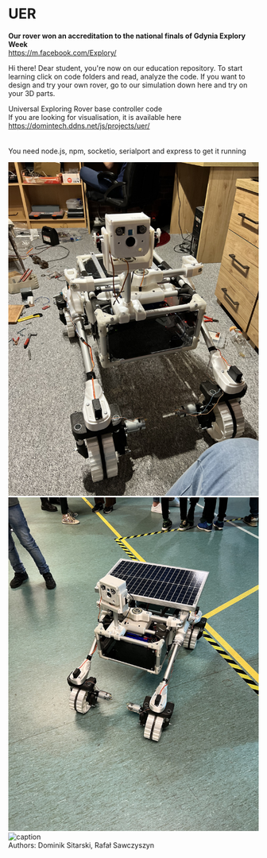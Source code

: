 # UER
**Our rover won an accreditation to the national finals of Gdynia Explory Week**<br>
https://m.facebook.com/Explory/

Hi there!
Dear student, you're now on our education repository.
To start learning click on code folders and read, analyze the code.
If you want to design and try your own rover, go to our simulation down here
and try on your 3D parts. 


Universal Exploring Rover base controller code<br>
If you are looking for visualisation, it is available here https://domintech.ddns.net/js/projects/uer/ <br>
<br><br>
You need node.js, npm, socketio, serialport and express to get it running

![alt text](https://github.com/domin746826/uer/blob/main/media/picture1.jpg?raw=true)
![alt text](https://github.com/domin746826/uer/blob/main/media/picture2.jpg?raw=true)
![caption](https://github.com/domin746826/uer/blob/main/media/video1.gif?raw=true)
<br>
Authors: Dominik Sitarski, Rafał Sawczyszyn
